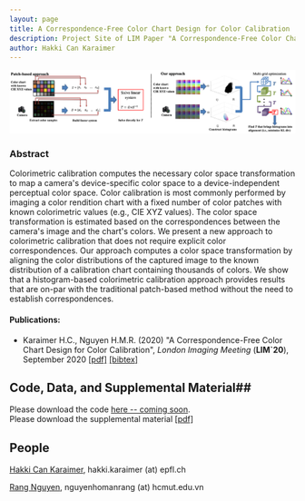 ```yaml
---
layout: page
title: A Correspondence-Free Color Chart Design for Color Calibration
description: Project Site of LIM Paper "A Correspondence-Free Color Chart Design for Color Calibration"
author: Hakki Can Karaimer
---
```

![](./image/overview_algorithm2.png)

### Abstract ###
Colorimetric calibration computes the necessary color space transformation to map a camera's device-specific color space to a device-independent perceptual color space. Color calibration is most commonly performed by imaging a color rendition chart with a fixed number of color patches with known colorimetric values (e.g., CIE XYZ values). The color space transformation is estimated based on the correspondences between the camera's image and the chart's colors. We present a new approach to colorimetric calibration that does not require explicit color correspondences. Our approach computes a color space transformation by aligning the color distributions of the captured image to the known distribution of a calibration chart containing thousands of colors. We show that a histogram-based colorimetric calibration approach provides results that are on-par with the traditional patch-based method without the need to establish correspondences.

#### Publications: ####
* Karaimer H.C., Nguyen H.M.R. (2020) "A Correspondence-Free Color Chart Design for Color Calibration", *London Imaging Meeting* (**LIM`20**), September 2020 [[pdf]](./paper/color_pattern_LIM19_CR.pdf) [[bibtex]](./bib/Karaimer_Nguyen_LIM20.bib) 

## Code, Data, and Supplemental Material##

Please download the code [here -- coming soon](https://karaimer.github.io/color-pattern/).   
Please download the supplemental material [[pdf]](./paper/color_pattern_LIM19_supp.pdf)

## People ##
[Hakki Can Karaimer](https://karaimer.github.io/), 	hakki.karaimer (at) epfl.ch

[Rang Nguyen](https://sites.google.com/site/rangmanhonguyen/), 	nguyenhomanrang (at) hcmut.edu.vn
